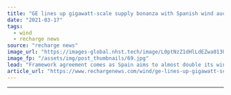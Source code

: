```yaml
---
title: "GE lines up gigawatt-scale supply bonanza with Spanish wind auction winner"
date: "2021-03-17"
tags: 
  - wind
  - recharge news
source: "recharge news"
image_url: "https://images-global.nhst.tech/image/L0ptNzZ1dHlLdEZwa013UGJYeHBXaVZMYWs1d1E1YjFUV0NidXo1OWlPRT0=/nhst/binary/c2a1ab158fdf4edf465bd819d9d76c9a"
image_fp: "/assets/img/post_thumbnails/69.jpg"
lead: "Framework agreement comes as Spain aims to almost double its wind capacity this decade to 50GW"
article_url: "https://www.rechargenews.com/wind/ge-lines-up-gigawatt-scale-supply-bonanza-with-spanish-wind-auction-winner/2-1-982622"
---
```


---
